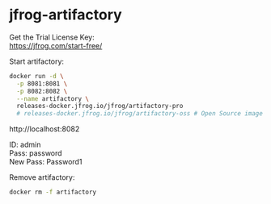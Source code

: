 # jfrog-artifactory

Get the Trial License Key: \
https://jfrog.com/start-free/

Start artifactory:
```bash
docker run -d \
  -p 8081:8081 \
  -p 8082:8082 \
  --name artifactory \
  releases-docker.jfrog.io/jfrog/artifactory-pro
  # releases-docker.jfrog.io/jfrog/artifactory-oss # Open Source image (limited features)
```

http://localhost:8082

ID: admin \
Pass: password \
New Pass: Password1

Remove artifactory:
```bash
docker rm -f artifactory
```

